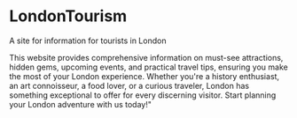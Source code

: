 # LondonTourism
A site for information for tourists in London

This website provides comprehensive information on must-see attractions, hidden gems, upcoming events, and practical travel tips, ensuring you make the most of your London experience. Whether you're a history enthusiast, an art connoisseur, a food lover, or a curious traveler, London has something exceptional to offer for every discerning visitor. Start planning your London adventure with us today!"
